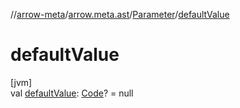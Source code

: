 //[arrow-meta](../../../index.md)/[arrow.meta.ast](../index.md)/[Parameter](index.md)/[defaultValue](default-value.md)

# defaultValue

[jvm]\
val [defaultValue](default-value.md): [Code](../-code/index.md)? = null
